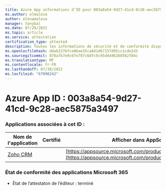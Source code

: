 ```yaml
---
title: Azure App informations d’ID pour 003a8a54-9d27-41cd-9c28-aec5875a3497
ms.author: elmalova
author: elenamalova
manager: tonybal
ms.date: 07/29/2022
ms.topic: article
ms.service: attestation
certification_type: attested
description: Toutes les informations de sécurité et de conformité disponibles pour 003a8a54-9d27-41cd-9c28-aec5875a3497.
ms.openlocfilehash: ddab2276fce06ae35ca841d67157d95cc1cde2d3
ms.sourcegitcommit: 878a7b7e9c6fe787c6dfc9c95d4d46268562f84c
ms.translationtype: MT
ms.contentlocale: fr-FR
ms.lasthandoff: 07/30/2022
ms.locfileid: "67090242"
---
```

# <a name="azure-app-id-003a8a54-9d27-41cd-9c28-aec5875a3497"></a>Azure App ID : 003a8a54-9d27-41cd-9c28-aec5875a3497


### <a name="apps-associated-with-this-id"></a>Applications associées à cet ID :
| **Nom de l'application** | **Certifié** | **Afficher dans AppSource** |
|--------------|---------------|-----------------------|
| [Zoho CRM](../forward/WA104382094.md) |  | [https://appsource.microsoft.com/product/office/WA104382094](https://appsource.microsoft.com/product/office/WA104382094) |

### <a name="microsoft-365-app-compliance-status"></a>État de conformité des applications Microsoft 365
- État de l’attestaton de l’éditeur : terminé
